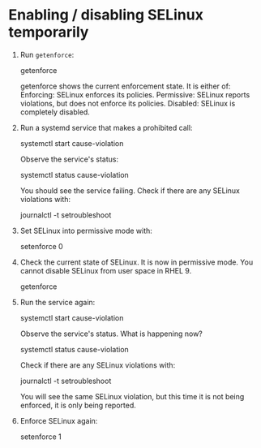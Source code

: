 # Enabling / disabling SELinux temporarily

1. Run `getenforce`:

     getenforce

   getenforce shows the current enforcement state. It is either of:
     Enforcing: SELinux enforces its policies.
     Permissive: SELinux reports violations, but does not enforce its policies.
     Disabled: SELinux is completely disabled.

2. Run a systemd service that makes a prohibited call:

     systemctl start cause-violation

   Observe the service's status:

     systemctl status cause-violation

   You should see the service failing.
   Check if there are any SELinux violations with:

     journalctl -t setroubleshoot

3. Set SELinux into permissive mode with:
   
     setenforce 0

4. Check the current state of SELinux. It is now in permissive mode. You cannot disable SELinux from user space in
   RHEL 9.

     getenforce

5. Run the service again:

     systemctl start cause-violation

   Observe the service's status. What is happening now?

     systemctl status cause-violation

   Check if there are any SELinux violations with:

     journalctl -t setroubleshoot

   You will see the same SELinux violation, but this time it is not being enforced, it is only being reported.

6. Enforce SELinux again:

     setenforce 1
